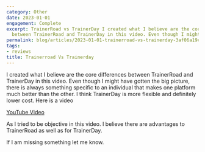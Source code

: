 ```yaml
---
category: Other
date: 2023-01-01
engagement: Complete
excerpt: TrainerRoad vs TrainerDay I created what I believe are the core differences
  between TrainerRoad and TrainerDay in this video. Even though I might...
permalink: blog/articles/2023-01-01-trainerroad-vs-trainerday-3af06a19cd2b
tags:
- reviews
title: Trainerroad Vs Trainerday
---
```

I created what I believe are the core differences between TrainerRoad and TrainerDay in this video. Even though I might have gotten the big picture, there is always something specific to an individual that makes one platform much better than the other. I think TrainerDay is more flexible and definitely lower cost. Here is a video

[YouTube Video](https://www.youtube.com/watch?v=VFLWQ6W-Jfk)

As I tried to be objective in this video. I believe there are advantages to TrainerRoad as well as for TrainerDay.

If I am missing something let me know.
